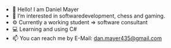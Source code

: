 - 👋 Hello! I am Daniel Mayer
- 👀 I’m interested in softwaredevelopment, chess and gaming.
- ⚙️ Currently a working student => software consultant
- 💻 Learning and using C# 
- 📫 You can reach me by E-Mail: dan.mayer435@gmail.com

<!---
Daniel-Ma22/Daniel-Ma22 is a ✨ special ✨ repository because its `README.md` (this file) appears on your GitHub profile.
You can click the Preview link to take a look at your changes.
--->
